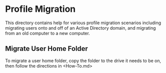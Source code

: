 # Profile Migration
This directory contains help for various profile migration scenarios including migrating users onto and off of an Active Directory domain, and migrating from an old computer to a new computer.

## Migrate User Home Folder
To migrate a user home folder, copy the folder to the drive it needs to be on, then follow the directions in <How-To.md>
